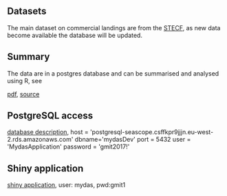 ## Datasets    

The main dataset on commercial landings are from the [STECF](https://stecf.jrc.ec.europa.eu/dd/effort/graphs-quarter), as new data become available the database will be updated.

## Summary

The data are in a postgres database and can be summarised and analysed using R, see 

[pdf](https://github.com/flr/mydas/blob/master/tasks/task1/R/stockprioritisation.pdf), 
[source](https://github.com/flr/mydas/blob/master/tasks/task1/R/stockprioritisation.Rmd)

## PostgreSQL access

[database description](https://github.com/tunafish72/mydas/blob/master/Databasedescripton.pdf),
host = 'postgresql-seascope.csffkpr9jjjn.eu-west-2.rds.amazonaws.com'
dbname='mydasDev'
port = 5432
user = 'MydasApplication'
password = 'gmit2017!'
## Shiny application

[shiny application](http://35.177.86.42:3838/mydas/), 
user: mydas, pwd:gmit1
